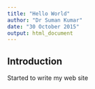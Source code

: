 ```yaml
---
title: "Hello World"
author: "Dr Suman Kumar"
date: "30 October 2015"
output: html_document
---
```


## Introduction

Started to write my web site
